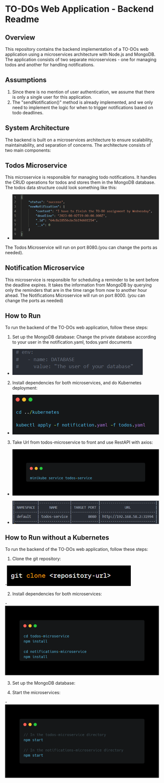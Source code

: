 # TO-DOs Web Application - Backend Readme

## Overview

This repository contains the backend implementation of a TO-DOs web application using a microservices architecture with Node.js and MongoDB.
The application consists of two separate microservices - one for managing todos and another for handling notifications.

## Assumptions

1. Since there is no mention of user authentication, we assume that there is only a single user for this application.
2. The "sendNotification()" method is already implemented, and we only need to implement the logic for when to trigger notifications based on todo deadlines.

## System Architecture

The backend is built on a microservices architecture to ensure scalability, maintainability, and separation of concerns. The architecture consists of two main components:

## Todos Microservice

This microservice is responsible for managing todo notifications. It handles the CRUD operations for todos and stores them in the MongoDB database. The todos data structure could look something like this:

- ![Alt text](model.png)

The Todos Microservice will run on port 8080.(you can change the ports as needed).

## Notification Microservice

This microservice is responsible for scheduling a reminder to be sent before the deadline expires. It takes the information from MongoDB by querying only the reminders that are in the time range from now to another hour ahead.
The Notifications Microservice will run on port 8000. (you can change the ports as needed)

## How to Run

To run the backend of the TO-DOs web application, follow these steps:

1. Set up the MongoDB database:
   Change the private database according to your user in the notification.yaml, todos.yaml documents

- ![Alt text](env.png)

2. Install dependencies for both microservices, and do Kubernetes deployment:

- ![Alt text](kubernetes.png)

3.  Take Url from todos-microservice to front and use RestAPI with axios:

- ![Alt text](service.png)

- ![Alt text](url.png)

## How to Run without a Kubernetes

To run the backend of the TO-DOs web application, follow these steps:

1. Clone the git repository:

-![Alt text](clone.png)

2. Install dependencies for both microservices:

-![Alt text](npm-install.png)

3. Set up the MongoDB database:

4. Start the microservices:

-![Alt text](npm-start.png)
